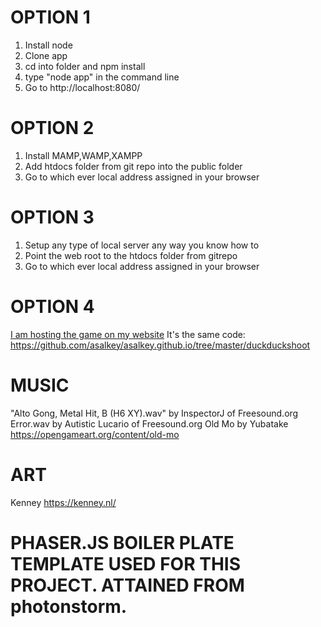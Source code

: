 # OPTION 1
1. Install node
2. Clone app
3. cd into folder and npm install
4. type "node app" in the command line
5. Go to http://localhost:8080/

# OPTION 2
1. Install MAMP,WAMP,XAMPP
2. Add htdocs folder from git repo into the public folder
3. Go to which ever local address assigned in your browser

# OPTION 3
1. Setup any type of local server any way you know how to
2. Point the web root to the htdocs folder from gitrepo 
3. Go to which ever local address assigned in your browser

# OPTION 4
[I am hosting the game on my website](https://andrea.codes/duckduckshoot/)
It's the same code: https://github.com/asalkey/asalkey.github.io/tree/master/duckduckshoot


# MUSIC
"Alto Gong, Metal Hit, B (H6 XY).wav" by InspectorJ of Freesound.org
Error.wav by Autistic Lucario of Freesound.org
Old Mo by Yubatake https://opengameart.org/content/old-mo

# ART
Kenney https://kenney.nl/

# PHASER.JS BOILER PLATE TEMPLATE USED FOR THIS PROJECT. ATTAINED FROM photonstorm.